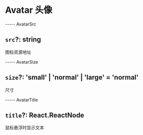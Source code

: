 # Avatar 头像

----- AvatarSrc

## `src`?: string

图标资源地址

----- AvatarSize

## `size`?: 'small' | 'normal' | 'large' = 'normal'

尺寸

----- AvatarTitle

## `title`?: React.ReactNode

鼠标悬浮时显示文本
